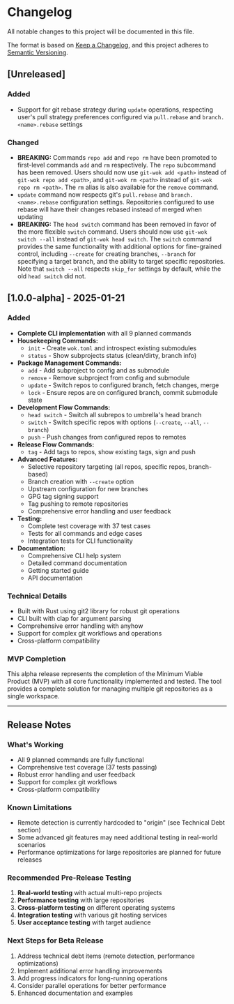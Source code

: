 # Changelog

All notable changes to this project will be documented in this file.

The format is based on [Keep a Changelog](https://keepachangelog.com/en/1.0.0/),
and this project adheres to [Semantic Versioning](https://semver.org/spec/v2.0.0.html).

## [Unreleased]

### Added
- Support for git rebase strategy during `update` operations, respecting user's pull strategy preferences configured via `pull.rebase` and `branch.<name>.rebase` settings

### Changed
- **BREAKING:** Commands `repo add` and `repo rm` have been promoted to first-level commands `add` and `rm` respectively. The `repo` subcommand has been removed. Users should now use `git-wok add <path>` instead of `git-wok repo add <path>`, and `git-wok rm <path>` instead of `git-wok repo rm <path>`. The `rm` alias is also available for the `remove` command.
- `update` command now respects git's `pull.rebase` and `branch.<name>.rebase` configuration settings. Repositories configured to use rebase will have their changes rebased instead of merged when updating
- **BREAKING:** The `head switch` command has been removed in favor of the more flexible `switch` command. Users should now use `git-wok switch --all` instead of `git-wok head switch`. The `switch` command provides the same functionality with additional options for fine-grained control, including `--create` for creating branches, `--branch` for specifying a target branch, and the ability to target specific repositories. Note that `switch --all` respects `skip_for` settings by default, while the old `head switch` did not.

## [1.0.0-alpha] - 2025-01-21

### Added
- **Complete CLI implementation** with all 9 planned commands
- **Housekeeping Commands:**
  - `init` - Create `wok.toml` and introspect existing submodules
  - `status` - Show subprojects status (clean/dirty, branch info)
- **Package Management Commands:**
  - `add` - Add subproject to config and as submodule
  - `remove` - Remove subproject from config and submodule
  - `update` - Switch repos to configured branch, fetch changes, merge
  - `lock` - Ensure repos are on configured branch, commit submodule state
- **Development Flow Commands:**
  - `head switch` - Switch all subrepos to umbrella's head branch
  - `switch` - Switch specific repos with options (`--create`, `--all`, `--branch`)
  - `push` - Push changes from configured repos to remotes
- **Release Flow Commands:**
  - `tag` - Add tags to repos, show existing tags, sign and push
- **Advanced Features:**
  - Selective repository targeting (all repos, specific repos, branch-based)
  - Branch creation with `--create` option
  - Upstream configuration for new branches
  - GPG tag signing support
  - Tag pushing to remote repositories
  - Comprehensive error handling and user feedback
- **Testing:**
  - Complete test coverage with 37 test cases
  - Tests for all commands and edge cases
  - Integration tests for CLI functionality
- **Documentation:**
  - Comprehensive CLI help system
  - Detailed command documentation
  - Getting started guide
  - API documentation

### Technical Details
- Built with Rust using git2 library for robust git operations
- CLI built with clap for argument parsing
- Comprehensive error handling with anyhow
- Support for complex git workflows and operations
- Cross-platform compatibility

### MVP Completion
This alpha release represents the completion of the Minimum Viable Product (MVP) with all core functionality implemented and tested. The tool provides a complete solution for managing multiple git repositories as a single workspace.

---

## Release Notes

### What's Working
- All 9 planned commands are fully functional
- Comprehensive test coverage (37 tests passing)
- Robust error handling and user feedback
- Support for complex git workflows
- Cross-platform compatibility

### Known Limitations
- Remote detection is currently hardcoded to "origin" (see Technical Debt section)
- Some advanced git features may need additional testing in real-world scenarios
- Performance optimizations for large repositories are planned for future releases

### Recommended Pre-Release Testing
1. **Real-world testing** with actual multi-repo projects
2. **Performance testing** with large repositories
3. **Cross-platform testing** on different operating systems
4. **Integration testing** with various git hosting services
5. **User acceptance testing** with target audience

### Next Steps for Beta Release
1. Address technical debt items (remote detection, performance optimizations)
2. Implement additional error handling improvements
3. Add progress indicators for long-running operations
4. Consider parallel operations for better performance
5. Enhanced documentation and examples
